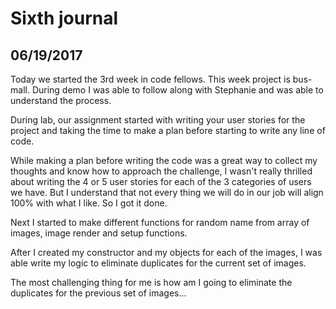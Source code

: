 # Sixth journal

## 06/19/2017

Today we started the 3rd week in code fellows. This week project is bus-mall.
During demo I was able to follow along with Stephanie and was able to understand the process.

During lab, our assignment started with writing your user stories for the project and taking the time to make a plan before starting to write any line of code.

While making a plan before writing the code was a great way to collect my thoughts and know how to approach the challenge, I wasn't really thrilled about writing the 4 or 5 user stories for each of the 3 categories of users we have. But I understand that not every thing we will do in our job will align 100% with what I like. So I got it done.

Next I started to make different functions for random name from array of images, image render and setup functions.

After I created my constructor and my objects for each of the images, I was able write my logic to eliminate duplicates for the current set of images.

The most challenging thing for me is how am I going to eliminate the duplicates for the previous set of images...
